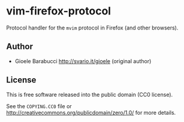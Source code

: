 vim-firefox-protocol
====================

Protocol handler for the `mvim` protocol in Firefox (and other browsers).


Author
------

* Gioele Barabucci <http://svario.it/gioele> (original author)


License
-------

This is free software released into the public domain (CC0 license).

See the `COPYING.CC0` file or <http://creativecommons.org/publicdomain/zero/1.0/>
for more details.
